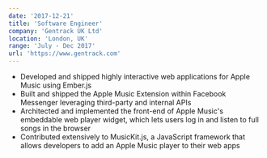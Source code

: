 ```yaml
---
date: '2017-12-21'
title: 'Software Engineer'
company: 'Gentrack UK Ltd'
location: 'London, UK'
range: 'July - Dec 2017'
url: 'https://www.gentrack.com'
---
```


- Developed and shipped highly interactive web applications for Apple Music using Ember.js
- Built and shipped the Apple Music Extension within Facebook Messenger leveraging third-party and internal APIs
- Architected and implemented the front-end of Apple Music's embeddable web player widget, which lets users log in and listen to full songs in the browser
- Contributed extensively to MusicKit.js, a JavaScript framework that allows developers to add an Apple Music player to their web apps
